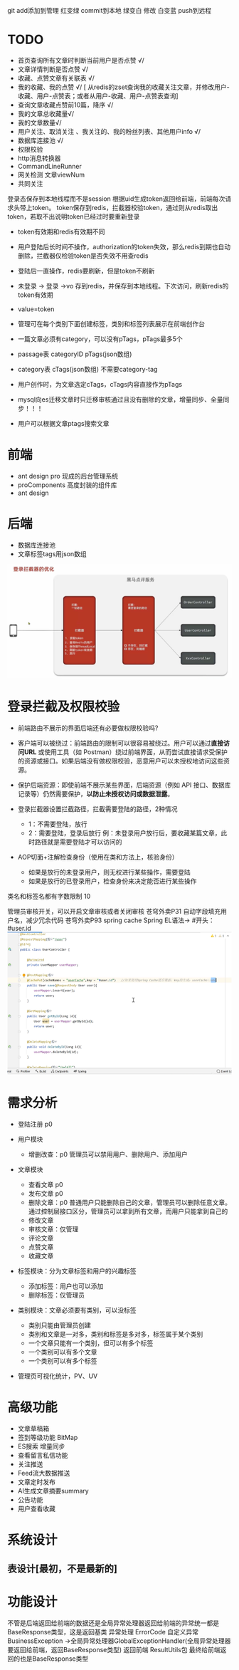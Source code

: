 git add添加到管理  红变绿
commit到本地 绿变白
修改 白变蓝
push到远程
<br>
# TODO
* 首页查询所有文章时判断当前用户是否点赞 √/
* 文章详情判断是否点赞 √/
* 收藏、点赞文章有关联表 √/
* 我的收藏、我的点赞 √/  [ 从redis的zset查询我的收藏关注文章，并修改用户-收藏、用户-点赞表；或者从用户-收藏、用户-点赞表查询]
* 查询文章收藏点赞前10篇，降序 √/
* 我的文章总收藏量√/
* 我的文章数量√/
* 用户关注、取消关注 、我关注的、我的粉丝列表、其他用户info √/
* 数据库连接池 √/
* 权限校验
* http消息转换器
* CommandLineRunner
* 网关检测 文章viewNum
* 共同关注


登录态保存到本地线程而不是session
根据uid生成token返回给前端，前端每次请求头带上token。
token保存到redis，拦截器校验token，通过则从redis取出token，若取不出说明token已经过时要重新登录
* token有效期和redis有效期不同
* 用户登陆后长时间不操作，authorization的token失效，那么redis到期也自动删除，拦截器仅检验token是否失效不用查redis
* 登陆后一直操作，redis要刷新，但是token不刷新

* 未登录 -> 登录 ->vo 存到redis，并保存到本地线程。下次访问，刷新redis的token有效期
* value=token
* 管理可在每个类别下面创建标签，类别和标签列表展示在前端创作台
* 一篇文章必须有category，可以没有pTags，pTags最多5个
* passage表  categoryID  pTags(json数组)
* category表 cTags(json数组) 不需要category-tag
* 用户创作时，为文章选定cTags，cTags内容直接作为pTags
* mysql向es迁移文章时只迁移审核通过且没有删除的文章，增量同步、全量同步！！！
* 用户可以根据文章ptags搜索文章


# 前端
* ant design pro 现成的后台管理系统
* proComponents 高度封装的组件库
* ant design

# 后端
* 数据库连接池
* 文章标签tags用json数组     

![img.png](img.png)
# 登录拦截及权限校验
* 前端路由不展示的界面后端还有必要做权限校验吗?
* 客户端可以被绕过：前端路由的限制可以很容易被绕过。用户可以通过**直接访问URL** 或使用工具（如 Postman）绕过前端界面，从而尝试直接请求受保护的资源或接口。如果后端没有做权限校验，恶意用户可以未授权地访问这些资源。
* 保护后端资源：即使前端不展示某些界面，后端资源（例如 API 接口、数据库记录等）仍然需要保护，**以防止未授权访问或数据泄露**。

* 登录拦截器设置拦截路径，拦截需要登陆的路径，2种情况
  * 1：不需要登陆，放行
  * 2：需要登陆，登录后放行
例：未登录用户放行后，要收藏某篇文章，此时路径就是需要登陆才可以访问的
* AOP切面+注解检查身份（使用在类和方法上，核验身份）
  * 如果是放行的未登录用户，则无权进行某些操作，需要登陆
  * 如果是放行的已登录用户，检查身份来决定能否进行某些操作


类名和标签名都有字数限制 10

管理员审核开关，可以开启文章审核或者关闭审核
苍穹外卖P31 自动字段填充用户名，减少冗余代码
苍穹外卖P93  spring cache   Spring EL语法->  #开头：#user.id
![img_1.png](img_1.png)

# 需求分析
* 登陆注册 p0
* 用户模块
  * 增删改查：p0 管理员可以禁用用户、删除用户、添加用户

* 文章模块
  * 查看文章 p0
  * 发布文章 p0
  * 删除文章：p0 普通用户只能删除自己的文章，管理员可以删除任意文章。通过控制层接口区分，管理员可以拿到所有文章，而用户只能拿到自己的
  * 修改文章
  * 审核文章：仅管理
  * 评论文章
  * 点赞文章
  * 收藏文章


* 标签模块：分为文章标签和用户的兴趣标签
  * 添加标签：用户也可以添加
  * 删除标签：仅管理员

* 类别模块：文章必须要有类别，可以没标签
  * 类别只能由管理员创建
  * 类别和文章是一对多，类别和标签是多对多，标签属于某个类别
  * 一个文章只能有一个类别，但可以有多个标签
  * 一个类别可以有多个文章
  * 一个类别可以有多个标签

* 管理页可视化统计，PV、UV


# 高级功能
* 文章草稿箱
* 签到等级功能 BitMap
* ES搜索 增量同步
* 查看留言私信功能
* 关注推送
* Feed流大数据推送
* 文章定时发布
* AI生成文章摘要summary
* 公告功能
* 用户查看收藏

# 系统设计
## 表设计[最初，不是最新的]



# 功能设计
不管是后端返回给前端的数据还是全局异常处理器返回给前端的异常统一都是BaseResponse类型，这是返回基类
异常处理  ErrorCode  自定义异常BusinessException ->全局异常处理器GlobalExceptionHandler(全局异常处理器要返回给前端，返回BaseResponse类型)
返回前端  ResultUtils包 最终给前端返回的也是BaseResponse类型